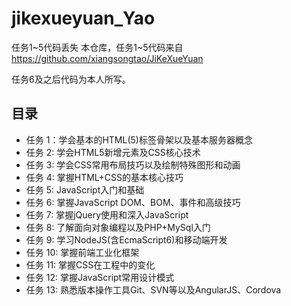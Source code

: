 # jikexueyuan_Yao
任务1~5代码丢失
本仓库，任务1~5代码来自
https://github.com/xiangsongtao/JiKeXueYuan

任务6及之后代码为本人所写。

## 目录
* 任务 1：学会基本的HTML(5)标签骨架以及基本服务器概念
* 任务 2: 学会HTML5新增元素及CSS核心技术
* 任务 3: 学会CSS常用布局技巧以及绘制特殊图形和动画
* 任务 4: 掌握HTML+CSS的基本核心技巧
* 任务 5: JavaScript入门和基础
* 任务 6: 掌握JavaScript DOM、BOM、事件和高级技巧
* 任务 7: 掌握jQuery使用和深入JavaScript
* 任务 8: 了解面向对象编程以及PHP+MySql入门
* 任务 9: 学习NodeJS(含EcmaScript6)和移动端开发
* 任务 10: 掌握前端工业化框架
* 任务 11: 掌握CSS在工程中的变化
* 任务 12: 掌握JavaScript常用设计模式
* 任务 13: 熟悉版本操作工具Git、SVN等以及AngularJS、Cordova


